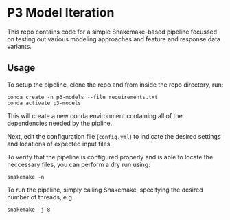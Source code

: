 # P3 Model Iteration

This repo contains code for a simple Snakemake-based pipeline focussed on testing out
various modeling approaches and feature and response data variants.

## Usage

To setup the pipeline, clone the repo and from inside the repo directory, run:

```
conda create -n p3-models --file requirements.txt
conda activate p3-models
```

This will create a new conda environment containing all of the dependencies needed by
the pipline.

Next, edit the configuration file (`config.yml`) to indicate the desired settings and
locations of expected input files.

To verify that the pipeline is configured properly and is able to locate the neccessary
files, you can perform a dry run using:

```
snakemake -n
```

To run the pipeline, simply calling Snakemake, specifying the desired number of threads,
e.g. 

```
snakemake -j 8
```
